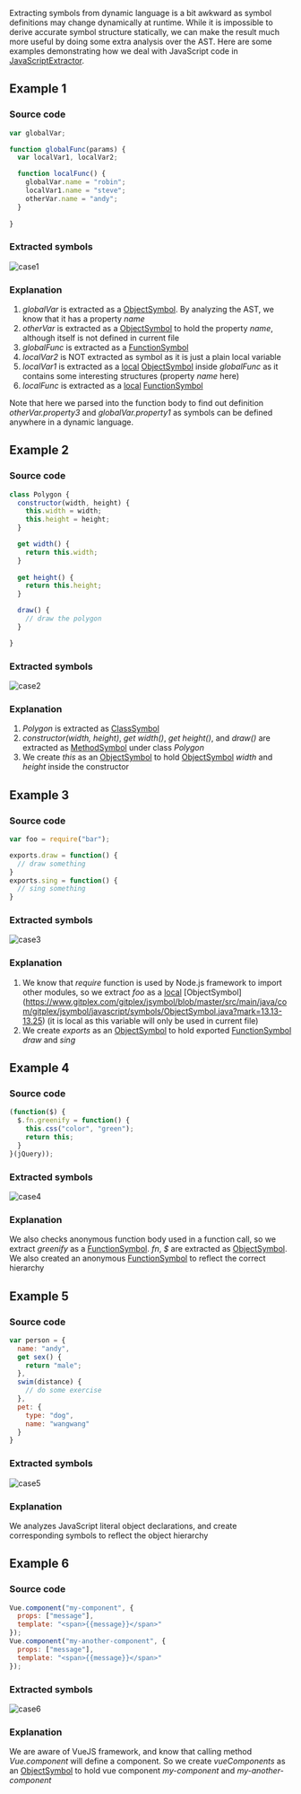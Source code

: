 Extracting symbols from dynamic language is a bit awkward as symbol definitions may change dynamically at runtime. While it is impossible to derive accurate symbol structure statically, we can make the result much more useful by doing some extra analysis over the AST. Here are some examples demonstrating how we deal with JavaScript code in [JavaScriptExtractor](https://www.gitplex.com/gitplex/jsymbol/blob/master/src/main/java/com/gitplex/jsymbol/javascript/JavaScriptExtractor.java?mark=64.13-64.32).

## Example 1

### Source code

```javascript
var globalVar;

function globalFunc(params) {
  var localVar1, localVar2;

  function localFunc() {
    globalVar.name = "robin";
    localVar1.name = "steve";
    otherVar.name = "andy";
  }
  
}
```
### Extracted symbols

![case1](https://www.gitplex.com/gitplex/jsymbol/raw/master/doc/img/js-case1.png)
 
### Explanation

1. _globalVar_ is extracted as a [ObjectSymbol](https://www.gitplex.com/gitplex/jsymbol/blob/master/src/main/java/com/gitplex/jsymbol/javascript/symbols/ObjectSymbol.java?mark=13.13-13.25). By analyzing the AST, we know that it has a property _name_
1. _otherVar_ is extracted as a [ObjectSymbol](https://www.gitplex.com/gitplex/jsymbol/blob/master/src/main/java/com/gitplex/jsymbol/javascript/symbols/ObjectSymbol.java?mark=13.13-13.25) to hold the property _name_, although itself is not defined in current file
1. _globalFunc_ is extracted as a [FunctionSymbol](https://www.gitplex.com/gitplex/jsymbol/blob/master/src/main/java/com/gitplex/jsymbol/javascript/symbols/FunctionSymbol.java)
1. _localVar2_ is NOT extracted as symbol as it is just a plain local variable
1. _localVar1_ is extracted as a [local](https://www.gitplex.com/gitplex/jsymbol/blob/master/src/main/java/com/gitplex/jsymbol/Symbol.java?mark=86.28-86.35) [ObjectSymbol](https://www.gitplex.com/gitplex/jsymbol/blob/master/src/main/java/com/gitplex/jsymbol/javascript/symbols/ObjectSymbol.java?mark=13.13-13.25) inside _globalFunc_ as it contains some interesting structures (property _name_ here)
1. _localFunc_ is extracted as a [local](https://www.gitplex.com/gitplex/jsymbol/blob/master/src/main/java/com/gitplex/jsymbol/Symbol.java?mark=86.28-86.35) [FunctionSymbol](https://www.gitplex.com/gitplex/jsymbol/blob/master/src/main/java/com/gitplex/jsymbol/javascript/symbols/FunctionSymbol.java)

Note that here we parsed into the function body to find out definition _otherVar.property3_ and _globalVar.property1_ as symbols can be defined anywhere in a dynamic language.

## Example 2

### Source code

```javascript
class Polygon {
  constructor(width, height) {
    this.width = width;
    this.height = height;
  }

  get width() {
    return this.width;
  }
 
  get height() {
    return this.height;
  }

  draw() {
    // draw the polygon
  }

}
```

### Extracted symbols

![case2](https://www.gitplex.com/gitplex/jsymbol/raw/master/doc/img/js-case2.png)

### Explanation

1. _Polygon_ is extracted as [ClassSymbol](https://www.gitplex.com/gitplex/jsymbol/blob/master/src/main/java/com/gitplex/jsymbol/javascript/symbols/ClassSymbol.java)
1. _constructor(width, height)_, _get width()_, _get height()_, and _draw()_ are extracted as [MethodSymbol](https://www.gitplex.com/gitplex/jsymbol/blob/master/src/main/java/com/gitplex/jsymbol/javascript/symbols/MethodSymbol.java) under class _Polygon_
1. We create _this_ as an [ObjectSymbol](https://www.gitplex.com/gitplex/jsymbol/blob/master/src/main/java/com/gitplex/jsymbol/javascript/symbols/ObjectSymbol.java?mark=13.13-13.25) to hold [ObjectSymbol](https://www.gitplex.com/gitplex/jsymbol/blob/master/src/main/java/com/gitplex/jsymbol/javascript/symbols/ObjectSymbol.java?mark=13.13-13.25) _width_ and _height_ inside the constructor
    
## Example 3

### Source code

```javascript
var foo = require("bar");

exports.draw = function() {
  // draw something
}
exports.sing = function() {
  // sing something
}
```

### Extracted symbols

![case3](https://www.gitplex.com/gitplex/jsymbol/raw/master/doc/img/js-case3.png)

### Explanation

1. We know that _require_ function is used by Node.js framework to import other modules, so we extract _foo_ as a [local](https://www.gitplex.com/gitplex/jsymbol/blob/master/src/main/java/com/gitplex/jsymbol/Symbol.java?mark=86.28-86.35) [ObjectSymbol] (https://www.gitplex.com/gitplex/jsymbol/blob/master/src/main/java/com/gitplex/jsymbol/javascript/symbols/ObjectSymbol.java?mark=13.13-13.25) (it is local as this variable will only be used in current file)
1. We create _exports_ as an [ObjectSymbol](https://www.gitplex.com/gitplex/jsymbol/blob/master/src/main/java/com/gitplex/jsymbol/javascript/symbols/ObjectSymbol.java?mark=13.13-13.25) to hold exported [FunctionSymbol](https://www.gitplex.com/gitplex/jsymbol/blob/master/src/main/java/com/gitplex/jsymbol/javascript/symbols/FunctionSymbol.java) _draw_ and _sing_

## Example 4

### Source code

```javascript
(function($) {
  $.fn.greenify = function() {
    this.css("color", "green");
    return this;
  }
}(jQuery));
```

### Extracted symbols

![case4](https://www.gitplex.com/gitplex/jsymbol/raw/master/doc/img/js-case4.png)

### Explanation
We also checks anonymous function body used in a function call, so we extract _greenify_ as a [FunctionSymbol](https://www.gitplex.com/gitplex/jsymbol/blob/master/src/main/java/com/gitplex/jsymbol/javascript/symbols/FunctionSymbol.java). _fn_, _$_ are extracted as [ObjectSymbol](https://www.gitplex.com/gitplex/jsymbol/blob/master/src/main/java/com/gitplex/jsymbol/javascript/symbols/ObjectSymbol.java?mark=13.13-13.25). We also created an anonymous [FunctionSymbol](https://www.gitplex.com/gitplex/jsymbol/blob/master/src/main/java/com/gitplex/jsymbol/javascript/symbols/FunctionSymbol.java) to reflect the correct hierarchy
    
## Example 5

### Source code

```javascript
var person = {
  name: "andy",
  get sex() {
    return "male";
  },
  swim(distance) {
    // do some exercise
  },
  pet: {
    type: "dog",
    name: "wangwang"
  }
}
```

### Extracted symbols
![case5](https://www.gitplex.com/gitplex/jsymbol/raw/master/doc/img/js-case5.png)

### Explanation

We analyzes JavaScript literal object declarations, and create corresponding symbols to reflect the object hierarchy

## Example 6

### Source code

```javascript
Vue.component("my-component", {
  props: ["message"],
  template: "<span>{{message}}</span>"
});
Vue.component("my-another-component", {
  props: ["message"],
  template: "<span>{{message}}</span>"
});
```

### Extracted symbols
![case6](https://www.gitplex.com/gitplex/jsymbol/raw/master/doc/img/js-case6.png)

### Explanation

We are aware of VueJS framework, and know that calling method _Vue.component_ will define a component. So we create _vueComponents_ as an [ObjectSymbol](https://www.gitplex.com/gitplex/jsymbol/blob/master/src/main/java/com/gitplex/jsymbol/javascript/symbols/ObjectSymbol.java?mark=13.13-13.25) to hold vue component _my-component_ and _my-another-component_